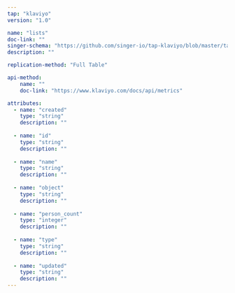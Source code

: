 ```yaml
---
tap: "klaviyo"
version: "1.0"

name: "lists"
doc-link: ""
singer-schema: "https://github.com/singer-io/tap-klaviyo/blob/master/tap_klaviyo/schemas/lists.json"
description: ""

replication-method: "Full Table"

api-method:
    name: ""
    doc-link: "https://www.klaviyo.com/docs/api/metrics"

attributes:
  - name: "created"
    type: "string"
    description: ""
  
  - name: "id"
    type: "string"
    description: ""
  
  - name: "name"
    type: "string"
    description: ""
  
  - name: "object"
    type: "string"
    description: ""
  
  - name: "person_count"
    type: "integer"
    description: ""
  
  - name: "type"
    type: "string"
    description: ""
  
  - name: "updated"
    type: "string"
    description: ""
---
```


